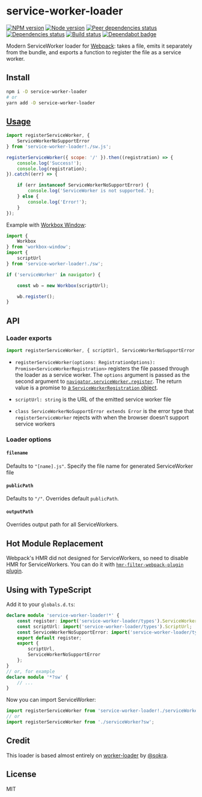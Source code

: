 # service-worker-loader

[![NPM version][npm]][npm-url]
[![Node version][node]][node-url]
[![Peer dependencies status][peer-deps]][peer-deps-url]
[![Dependencies status][deps]][deps-url]
[![Build status][build]][build-url]
[![Dependabot badge][dependabot]][dependabot-url]

[npm]: https://img.shields.io/npm/v/service-worker-loader.svg
[npm-url]: https://npmjs.com/package/service-worker-loader

[node]: https://img.shields.io/node/v/service-worker-loader.svg
[node-url]: https://nodejs.org

[peer-deps]: https://david-dm.org/mohsen1/service-worker-loader/peer-status.svg
[peer-deps-url]: https://david-dm.org/mohsen1/service-worker-loader?type=peer

[deps]: https://david-dm.org/mohsen1/service-worker-loader.svg
[deps-url]: https://david-dm.org/mohsen1/service-worker-loader

[build]: http://img.shields.io/travis/mohsen1/service-worker-loader/master.svg
[build-url]: https://travis-ci.org/mohsen1/service-worker-loader

[dependabot]: https://api.dependabot.com/badges/status?host=github&repo=mohsen1/service-worker-loader
[dependabot-url]: https://dependabot.com/

Modern ServiceWorker loader for [Webpack](https://webpack.js.org): takes a file, emits it separately from the bundle, and exports a function to register the file as a service worker.

## Install

```sh
npm i -D service-worker-loader
# or
yarn add -D service-worker-loader
```

## [Usage](https://webpack.js.org/concepts/loaders)

```js
import registerServiceWorker, {
    ServiceWorkerNoSupportError
} from 'service-worker-loader!./sw.js';

registerServiceWorker({ scope: '/' }).then((registration) => {
    console.log('Success!');
    console.log(registration);
}).catch((err) => {

    if (err instanceof ServiceWorkerNoSupportError) {
        console.log('ServiceWorker is not supported.');
    } else {
        console.log('Error!');
    }
});
```

Example with [Workbox Window](https://developers.google.com/web/tools/workbox/modules/workbox-window):

```js
import {
    Workbox
} from 'workbox-window';
import {
    scriptUrl
} from 'service-worker-loader!./sw';

if ('serviceWorker' in navigator) {

    const wb = new Workbox(scriptUrl);

    wb.register();
}
```

## API

### Loader exports

```js
import registerServiceWorker, { scriptUrl, ServiceWorkerNoSupportError } from 'service-worker-loader!./service-worker.js';
```

* `registerServiceWorker(options: RegistrationOptions): Promise<ServiceWorkerRegistration>` registers the file passed through the loader as a service worker. The `options` argument is passed as the second argument to [`navigator.serviceWorker.register`](https://developer.mozilla.org/en-US/docs/Web/API/ServiceWorkerContainer/register). The return value is a promise to [a `ServiceWorkerRegistration` object](https://developer.mozilla.org/en-US/docs/Web/API/ServiceWorkerRegistration).

* `scriptUrl: string` is the URL of the emitted service worker file

* `class ServiceWorkerNoSupportError extends Error` is the error type that `registerServiceWorker` rejects with when the browser doesn’t support service workers

### Loader options

#### `filename`

Defaults to `"[name].js"`. Specify the file name for generated ServiceWorker file

#### `publicPath`

Defaults to `"/"`. Overrides default `publicPath`. 

#### `outputPath`

Overrides output path for all ServiceWorkers.

## Hot Module Replacement

Webpack's HMR did not designed for ServiceWorkers, so need to disable HMR for ServiceWorkers. You can do it with [`hmr-filter-webpack-plugin` plugin](https://github.com/TrigenSoftware/hmr-filter-webpack-plugin#usage).

## Using with TypeScript

Add it to your `globals.d.ts`:

```ts
declare module 'service-worker-loader!*' {
    const register: import('service-worker-loader/types').ServiceWorkerRegister;
    const scriptUrl: import('service-worker-loader/types').ScriptUrl;
    const ServiceWorkerNoSupportError: import('service-worker-loader/types').ServiceWorkerNoSupportError;
    export default register;
    export {
        scriptUrl,
        ServiceWorkerNoSupportError
    };
}
// or, for example
declare module '*?sw' {
    // ...
}
```

Now you can import ServiceWorker:

```ts
import registerServiceWorker from 'service-worker-loader!./serviceWorker';
// or
import registerServiceWorker from './serviceWorker?sw';
```

## Credit

This loader is based almost entirely on [worker-loader](https://github.com/webpack/worker-loader) by [@sokra](https://github.com/sokra).

## License

MIT
